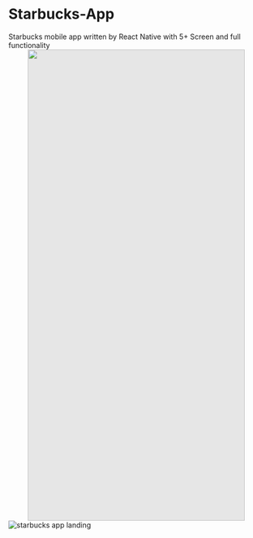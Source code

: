 # Starbucks-App
Starbucks mobile app written by React Native with  5+ Screen and full functionality
<img style="display: block;-webkit-user-select: none;margin: auto;cursor: zoom-in;background-color: hsl(0, 0%, 90%);transition: background-color 300ms;" src="https://github-production-user-asset-6210df.s3.amazonaws.com/80812122/246399299-52302f75-24a9-4be9-bf2d-5f65fef1dc08.png" width="428" height="929">
![starbucks app landing](https://github.com/AtaSahin/Starbucks-App/assets/80812122/52302f75-24a9-4be9-bf2d-5f65fef1dc08)
